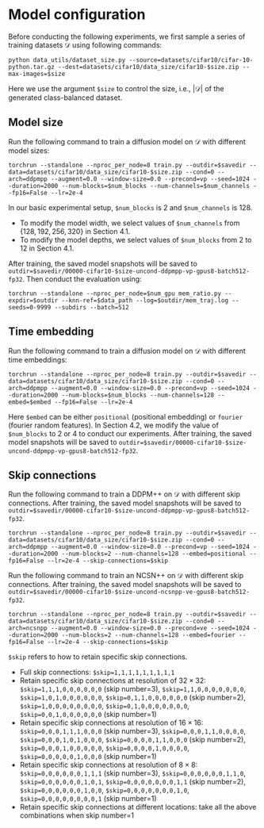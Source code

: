 # Model configuration

Before conducting the following experiments, we first sample a series of training datasets $\mathcal{D}$ using following commands:

```
python data_utils/dataset_size.py --source=datasets/cifar10/cifar-10-python.tar.gz --dest=datasets/cifar10/data_size/cifar10-$size.zip --max-images=$size
```
Here we use the argument `$size` to control the size, i.e., $|\mathcal{D}|$ of the generated class-balanced dataset.


## Model size
Run the following command to train a diffusion model on $\mathcal{D}$ with different model sizes:
```
torchrun --standalone --nproc_per_node=8 train.py --outdir=$savedir --data=datasets/cifar10/data_size/cifar10-$size.zip --cond=0 --arch=ddpmpp --augment=0.0 --window-size=0.0 --precond=vp --seed=1024 --duration=2000 --num-blocks=$num_blocks --num-channels=$num_channels --fp16=False --lr=2e-4
```
In our basic experimental setup, `$num_blocks` is 2 and `$num_channels` is 128. 
* To modify the model width, we select values of `$num_channels` from $\{128, 192, 256, 320\}$ in Section 4.1. 
* To modify the model depths, we select values of `$num_blocks` from $2$ to $12$ in Section 4.1.

After training, the saved model snapshots will be saved to `outdir=$savedir/00000-cifar10-$size-uncond-ddpmpp-vp-gpus8-batch512-fp32`. Then conduct the evaluation using:

```
torchrun --standalone --nproc_per_node=$num_gpu mem_ratio.py --expdir=$outdir --knn-ref=$data_path --log=$outdir/mem_traj.log --seeds=0-9999 --subdirs --batch=512
```


## Time embedding
Run the following command to train a diffusion model on $\mathcal{D}$ with different time embeddings: 
```
torchrun --standalone --nproc_per_node=8 train.py --outdir=$savedir --data=datasets/cifar10/data_size/cifar10-$size.zip --cond=0 --arch=ddpmpp --augment=0.0 --window-size=0.0 --precond=vp --seed=1024 --duration=2000 --num-blocks=$num_blocks --num-channels=128 --embed=$embed --fp16=False --lr=2e-4
```

Here `$embed` can be either `positional` (positional embedding) or `fourier` (fourier random features). In Section 4.2, we modify the value of `$num_blocks` to $2$ or $4$ to conduct our experiments. After training, the saved model snapshots will be saved to `outdir=$savedir/00000-cifar10-$size-uncond-ddpmpp-vp-gpus8-batch512-fp32`.


## Skip connections
Run the following command to train a DDPM++ on $\mathcal{D}$ with different skip connections. After training, the saved model snapshots will be saved to `outdir=$savedir/00000-cifar10-$size-uncond-ddpmpp-vp-gpus8-batch512-fp32`.
```
torchrun --standalone --nproc_per_node=8 train.py --outdir=$savedir --data=datasets/cifar10/data_size/cifar10-$size.zip --cond=0 --arch=ddpmpp --augment=0.0 --window-size=0.0 --precond=vp --seed=1024 --duration=2000 --num-blocks=2 --num-channels=128 --embed=positional --fp16=False --lr=2e-4 --skip-connections=$skip
```

Run the following command to train an NCSN++ on $\mathcal{D}$ with different skip connections. After training, the saved model snapshots will be saved to `outdir=$savedir/00000-cifar10-$size-uncond-ncsnpp-ve-gpus8-batch512-fp32`.
```
torchrun --standalone --nproc_per_node=8 train.py --outdir=$savedir --data=datasets/cifar10/data_size/cifar10-$size.zip --cond=0 --arch=ncsnpp --augment=0.0 --window-size=0.0 --precond=ve --seed=1024 --duration=2000 --num-blocks=2 --num-channels=128 --embed=fourier --fp16=False --lr=2e-4 --skip-connections=$skip
```

`$skip` refers to how to retain specific skip connections.
* Full skip connections: `$skip=1,1,1,1,1,1,1,1,1`
* Retain specific skip connections at resolution of $32\times32$: `$skip=1,1,1,0,0,0,0,0,0` (skip number=3), `$skip=1,1,0,0,0,0,0,0,0`, `$skip=1,0,1,0,0,0,0,0,0`, `$skip=0,1,1,0,0,0,0,0,0` (skip number=2), `$skip=1,0,0,0,0,0,0,0,0`, `$skip=0,1,0,0,0,0,0,0,0`, `$skip=0,0,1,0,0,0,0,0,0` (skip number=1) 
* Retain specific skip connections at resolution of $16\times16$: `$skip=0,0,0,1,1,1,0,0,0` (skip number=3), `$skip=0,0,0,1,1,0,0,0,0`, `$skip=0,0,0,1,0,1,0,0,0`, `$skip=0,0,0,0,1,1,0,0,0` (skip number=2), `$skip=0,0,0,1,0,0,0,0,0`, `$skip=0,0,0,0,1,0,0,0,0`, `$skip=0,0,0,0,0,1,0,0,0` (skip number=1) 
* Retain specific skip connections at resolution of $8\times8$: `$skip=0,0,0,0,0,0,1,1,1` (skip number=3), `$skip=0,0,0,0,0,0,1,1,0`, `$skip=0,0,0,0,0,0,1,0,1`, `$skip=0,0,0,0,0,0,0,1,1` (skip number=2), `$skip=0,0,0,0,0,0,1,0,0`, `$skip=0,0,0,0,0,0,0,1,0`, `$skip=0,0,0,0,0,0,0,0,1` (skip number=1)
* Retain specific skip connections at different locations: take all the above combinations when skip number=1
